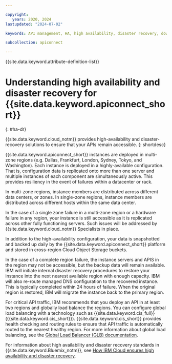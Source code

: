 ```yaml
---

copyright:
   years: 2020, 2024
lastupdated: "2024-07-02"

keywords: API management, HA, high availability, disaster recovery, downtime, down time, failure, catasrophe, region, multizone region, MZR, API Connect

subcollection: apiconnect

---
```


{{site.data.keyword.attribute-definition-list}}

# Understanding high availability and disaster recovery for {{site.data.keyword.apiconnect_short}}
{: #ha-dr}

{{site.data.keyword.cloud_notm}} provides high-availability and disaster-recovery solutions to ensure that your APIs remain accessible.
{: shortdesc}

{{site.data.keyword.apiconnect_short}} instances are deployed in multi-zone regions (e.g. Dallas, Frankfurt, London, Sydney, Tokyo, and Washington). Each instance is deployed in a highly-available configuration. That is, configuration data is replicated onto more than one server and multiple instances of each component are simultaneously active. This provides resiliency in the event of failures within a datacenter or rack.

In multi-zone regions, instance members are distributed across different data centers, or zones.
In single-zone regions, instance members are distributed across different hosts within the same data center.

In the case of a single zone failure in a multi-zone region or a hardware failure in any region, your instance is still accessible as it is replicated across other fully functioning servers. Such issues will be addressed by {{site.data.keyword.cloud_notm}} Specialists in place.

In addition to the high-availability configuration, your data is snapshotted and backed up daily by the {{site.data.keyword.apiconnect_short}} platform and stored in cross-region Cloud Object Storage buckets.

In the case of a complete region failure, the instance servers and APIS in the region may not be accessible, but the backup data will remain available. IBM will initiate internal disaster recovery procedures to restore your instance into the next nearest available region with enough capacity. IBM will also re-route managed DNS configuration to the recovered instance. This is typically completed within 24 hours of failure. When the original region is restored, IBM will migrate the instance back to the primary region.

For critical API traffic, IBM recommends that you deploy an API in at least two regions and globally load balance the regions. You can configure global load balancing with a technology such as {{site.data.keyword.cis_full}} ({{site.data.keyword.cis_short}}). {{site.data.keyword.cis_short}} provides health checking and routing rules to ensure that API traffic is automatically routed to the nearest healthy region. For more information about global load balancing, see the [Global Load Balancer (GLB) documentation](/docs/cis?topic=cis-global-load-balancer-glb-concepts).

For information about high availability and disaster recovery standards in {{site.data.keyword.Bluemix_notm}}, see [How IBM Cloud ensures high availability and disaster recovery](/docs/overview?topic=overview-zero-downtime#zero-downtime).
